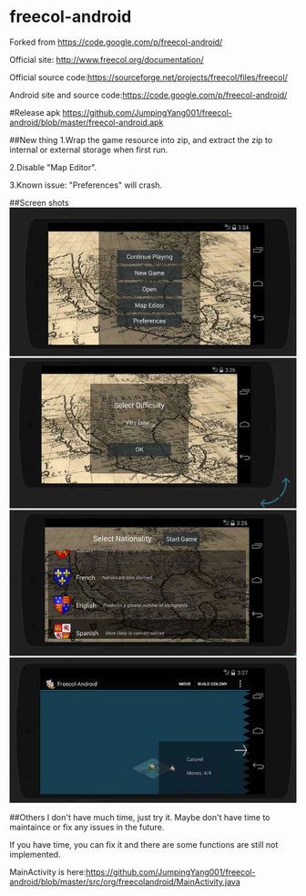 # freecol-android
Forked from https://code.google.com/p/freecol-android/ 


Official site: http://www.freecol.org/documentation/

Official source code:https://sourceforge.net/projects/freecol/files/freecol/

Android site and source code:https://code.google.com/p/freecol-android/ 

#Release apk
https://github.com/JumpingYang001/freecol-android/blob/master/freecol-android.apk

##New thing
1.Wrap the game resource into zip, and extract the zip to internal or external storage when first run.

2.Disable "Map Editor".

3.Known issue: "Preferences" will crash.

##Screen shots
![Alt text](screenshots/a.PNG?raw=true "Title a")
![Alt text](screenshots/b.PNG?raw=true "Title b")
![Alt text](screenshots/c.PNG?raw=true "Title c")
![Alt text](screenshots/d.PNG?raw=true "Title d")

##Others
I don't have much time, just try it. Maybe don't have time to maintaince or fix any issues in the future.

If you have time, you can fix it and there are some functions are still not implemented.

MainActivity is here:https://github.com/JumpingYang001/freecol-android/blob/master/src/org/freecolandroid/MainActivity.java
